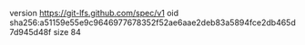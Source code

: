 version https://git-lfs.github.com/spec/v1
oid sha256:a51159e55e9c9646977678352f52ae6aae2deb83a5894fce2db465d7d945d48f
size 84
